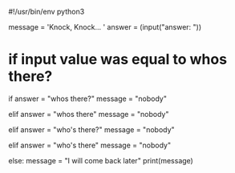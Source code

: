 #!/usr/bin/env python3

message = 'Knock, Knock... '
answer = (input("answer: "))

# if input value was equal to whos there?
if answer = "whos there?"
   message = "nobody"
   
elif answer = "whos there"
   message = "nobody"
   
elif answer = "who's there?"
   message = "nobody"
   
elif answer = "who's there"
   message = "nobody"
   
else:
    message = "I will come back later"
print(message)
